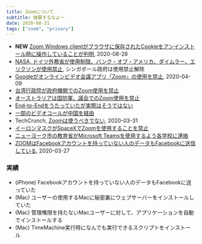 ```yaml
---
title: Zoomについて
subtitle: 強要するなよー
date: 2020-08-31
tags: ["zoom", "privary"]
---
```


* **NEW** [Zoom Windows clientがブラウザに保存されたCookieをアンインストール時に操作していることが判明](https://gigazine.net/news/20200828-zoom-read-write-cookie/), 2020-08-28
* [NASA, ドイツ外務省が使用制限、バンク・オブ・アメリカ、ダイムラー、エリクソンが使用禁止](https://wedge.ismedia.jp/articles/-/19630), シンガポール政府は使用禁止解除
* [Googleがオンラインビデオ会議アプリ「Zoom」の使用を禁止](https://gigazine.net/news/20200409-google-bans-zoom/), 2020-04-09
* [台湾行政院が政府機関でのZoom使用を禁止](https://jp.techcrunch.com/2020/04/08/2020-04-07-taiwans-government-bars-its-agencies-from-using-zoom-over-security-concerns/)
* [オーストラリアは国防軍、議会でのZoom使用を禁止](https://www.theaustralian.com.au/nation/politics/zoom-ban-for-mps-over-security-concerns/news-story/39db4e7938c897a3a9318e30b29920a6)
* [End-to-Endをうたっていたが実際はそうではない](https://theintercept.com/2020/03/31/zoom-meeting-encryption/)
* [一部のビデオコールが中国を経由](https://techcrunch.com/2020/04/03/zoom-calls-routed-china/)
* TechCrunch, [Zoomは使うべきでない](https://techcrunch.com/2020/03/31/zoom-at-your-own-risk/), 2020-03-31
* [イーロンマスクがSpaceXでZoomを使用することを禁止](https://jp.reuters.com/article/spacex-zoom-video-commn-idJPKBN21K160)
* [ニューヨーク市の教育省がMicrosoft Teamsを使用するよう各学校に連絡](https://www.cnet.com/news/zoom-every-security-issue-uncovered-in-the-video-chat-app/)
* [ZOOMはFacebookアカウントを持っていない人のデータもFacebookに送信している](https://gigazine.net/news/20200327-zoom-ios-app-sends-data-facebook/), 2020-03-27

### 実績

* (iPhone) Facebookアカウントを持っていない人のデータもFacebookに送っていた
* (Mac) ユーザーの使用するMacに秘密裏にウェブサーバーをインストールしていた
* (Mac) 管理権限を持たないMacユーザーに対して、アプリケーションを自動でインストールする
* (Mac) TimeMachine実行時になんでも実行できるスクリプトをインストール
